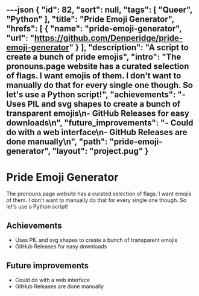 ---json
{
"id": 82,
"sort": null,
"tags": [
"Queer",
"Python"
],
"title": "Pride Emoji Generator",
"hrefs": [
{
"name": "pride-emoji-generator",
"url": "https://github.com/Denperidge/pride-emoji-generator"
}
],
"description": "A script to create a bunch of pride emojis",
"intro": "The pronouns.page website has a curated selection of flags. I want emojis of them. I don't want to manually do that for every single one though. So let's use a Python script!",
"achievements": "- Uses PIL and svg shapes to create a bunch of transparent emojis\n- GitHub Releases for easy downloads\n",
"future_improvements": "- Could do with a web interface\n- GitHub Releases are done manually\n",
"path": "pride-emoji-generator",
"layout": "project.pug"
}
---
# Pride Emoji Generator
The pronouns.page website has a curated selection of flags. I want emojis of them. I don't want to manually do that for every single one though. So let's use a Python script!

## Achievements
- Uses PIL and svg shapes to create a bunch of transparent emojis
- GitHub Releases for easy downloads


## Future improvements
- Could do with a web interface
- GitHub Releases are done manually

